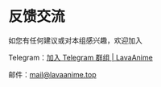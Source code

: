 # 反馈交流

如您有任何建议或对本组感兴趣，欢迎加入

Telegram：[加入 Telegram 群组 | LavaAnime](https://t.me/LavaAnime)

邮件：mail@lavaanime.top

